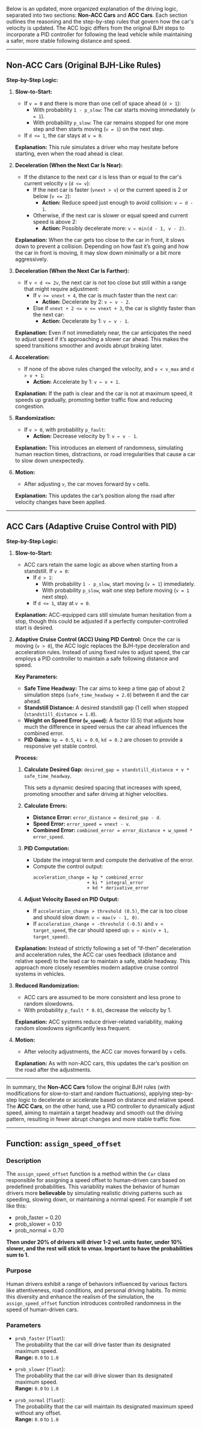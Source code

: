 Below is an updated, more organized explanation of the driving logic, separated into two sections: **Non-ACC Cars** and **ACC Cars**. Each section outlines the reasoning and the step-by-step rules that govern how the car's velocity is updated. The ACC logic differs from the original BJH steps to incorporate a PID controller for following the lead vehicle while maintaining a safer, more stable following distance and speed.

---

## Non-ACC Cars (Original BJH-Like Rules)

**Step-by-Step Logic:**

1. **Slow-to-Start:**
   - If `v = 0` and there is more than one cell of space ahead (`d > 1`):
     - With probability `1 - p_slow`: The car starts moving immediately (`v = 1`).
     - With probability `p_slow`: The car remains stopped for one more step and then starts moving (`v = 1`) on the next step.
   - If `d <= 1`, the car stays at `v = 0`.

   **Explanation:**
   This rule simulates a driver who may hesitate before starting, even when the road ahead is clear.

2. **Deceleration (When the Next Car Is Near):**
   - If the distance to the next car `d` is less than or equal to the car's current velocity `v` (`d <= v`):
     - If the next car is faster (`vnext > v`) or the current speed is 2 or below (`v <= 2`):
       - **Action:** Reduce speed just enough to avoid collision: `v ← d - 1`.
     - Otherwise, if the next car is slower or equal speed and current speed is above 2:
       - **Action:** Possibly decelerate more: `v ← min(d - 1, v - 2)`.

   **Explanation:**
   When the car gets too close to the car in front, it slows down to prevent a collision. Depending on how fast it’s going and how the car in front is moving, it may slow down minimally or a bit more aggressively.

3. **Deceleration (When the Next Car Is Farther):**
   - If `v < d <= 2v`, the next car is not too close but still within a range that might require adjustment:
     - If `v >= vnext + 4`, the car is much faster than the next car:
       - **Action:** Decelerate by 2: `v ← v - 2`.
     - Else if `vnext + 2 <= v <= vnext + 3`, the car is slightly faster than the next car:
       - **Action:** Decelerate by 1: `v ← v - 1`.

   **Explanation:**
   Even if not immediately near, the car anticipates the need to adjust speed if it’s approaching a slower car ahead. This makes the speed transitions smoother and avoids abrupt braking later.

4. **Acceleration:**
   - If none of the above rules changed the velocity, and `v < v_max` and `d > v + 1`:
     - **Action:** Accelerate by 1: `v ← v + 1`.

   **Explanation:**
   If the path is clear and the car is not at maximum speed, it speeds up gradually, promoting better traffic flow and reducing congestion.

5. **Randomization:**
   - If `v > 0`, with probability `p_fault`:
     - **Action:** Decrease velocity by 1: `v ← v - 1`.

   **Explanation:**
   This introduces an element of randomness, simulating human reaction times, distractions, or road irregularities that cause a car to slow down unexpectedly.

6. **Motion:**
   - After adjusting `v`, the car moves forward by `v` cells.

   **Explanation:**
   This updates the car’s position along the road after velocity changes have been applied.

---

## ACC Cars (Adaptive Cruise Control with PID)

**Step-by-Step Logic:**

1. **Slow-to-Start:**
   - ACC cars retain the same logic as above when starting from a standstill. If `v = 0`:
     - If `d > 1`:
       - With probability `1 - p_slow`, start moving (`v = 1`) immediately.
       - With probability `p_slow`, wait one step before moving (`v = 1` next step).
     - If `d <= 1`, stay at `v = 0`.

   **Explanation:**
   ACC-equipped cars still simulate human hesitation from a stop, though this could be adjusted if a perfectly computer-controlled start is desired.

2. **Adaptive Cruise Control (ACC) Using PID Control:**
   Once the car is moving (`v > 0`), the ACC logic replaces the BJH-type deceleration and acceleration rules. Instead of using fixed rules to adjust speed, the car employs a PID controller to maintain a safe following distance and speed.

   **Key Parameters:**
   - **Safe Time Headway:** The car aims to keep a time gap of about 2 simulation steps (`safe_time_headway = 2.0`) between it and the car ahead.
   - **Standstill Distance:** A desired standstill gap (1 cell) when stopped (`standstill_distance = 1.0`).
   - **Weight on Speed Error (`w_speed`):** A factor (0.5) that adjusts how much the difference in speed versus the car ahead influences the combined error.
   - **PID Gains:** `kp = 0.5`, `ki = 0.0`, `kd = 0.2` are chosen to provide a responsive yet stable control.

   **Process:**
   1. **Calculate Desired Gap:** `desired_gap = standstill_distance + v * safe_time_headway`.
      
      This sets a dynamic desired spacing that increases with speed, promoting smoother and safer driving at higher velocities.
   
   2. **Calculate Errors:**
      - **Distance Error:** `error_distance = desired_gap - d`.
      - **Speed Error:** `error_speed = vnext - v`.
      - **Combined Error:** `combined_error = error_distance + w_speed * error_speed`.
   
   3. **PID Computation:**
      - Update the integral term and compute the derivative of the error.
      - Compute the control output: 
        ```
        acceleration_change = kp * combined_error 
                            + ki * integral_error 
                            + kd * derivative_error
        ```
   
   4. **Adjust Velocity Based on PID Output:**
      - If `acceleration_change > threshold (0.5)`, the car is too close and should slow down: `v ← max(v - 1, 0)`.
      - If `acceleration_change < -threshold (-0.5)` and `v < target_speed`, the car should speed up: `v ← min(v + 1, target_speed)`.

   **Explanation:**
   Instead of strictly following a set of “if-then” deceleration and acceleration rules, the ACC car uses feedback (distance and relative speed) to the lead car to maintain a safe, stable headway. This approach more closely resembles modern adaptive cruise control systems in vehicles.

3. **Reduced Randomization:**
   - ACC cars are assumed to be more consistent and less prone to random slowdowns.
   - With probability `p_fault * 0.01`, decrease the velocity by 1.
   
   **Explanation:**
   ACC systems reduce driver-related variability, making random slowdowns significantly less frequent.

4. **Motion:**
   - After velocity adjustments, the ACC car moves forward by `v` cells.

   **Explanation:**
   As with non-ACC cars, this updates the car’s position on the road after the adjustments.

---

In summary, the **Non-ACC Cars** follow the original BJH rules (with modifications for slow-to-start and random fluctuations), applying step-by-step logic to decelerate or accelerate based on distance and relative speed. The **ACC Cars**, on the other hand, use a PID controller to dynamically adjust speed, aiming to maintain a target headway and smooth out the driving pattern, resulting in fewer abrupt changes and more stable traffic flow.


---

## Function: `assign_speed_offset`

### Description

The `assign_speed_offset` function is a method within the `Car` class responsible for assigning a speed offset to human-driven cars based on predefined probabilities. This variability makes the behavior of human drivers more **believable** by simulating realistic driving patterns such as speeding, slowing down, or maintaining a normal speed. For example if set like this:
   - prob_faster = 0.20
   - prob_slower = 0.10
   - prob_normal = 0.70

**Then under 20% of drivers will driver 1-2 vel. units faster, under 10% slower, and the rest will stick to vmax. Important to have the probabilities sum to 1.** 
### Purpose

Human drivers exhibit a range of behaviors influenced by various factors like attentiveness, road conditions, and personal driving habits. To mimic this diversity and enhance the realism of the simulation, the `assign_speed_offset` function introduces controlled randomness in the speed of human-driven cars.

### Parameters

- `prob_faster` (`float`):  
  The probability that the car will drive faster than its designated maximum speed.  
  **Range:** `0.0` to `1.0`

- `prob_slower` (`float`):  
  The probability that the car will drive slower than its designated maximum speed.  
  **Range:** `0.0` to `1.0`

- `prob_normal` (`float`):  
  The probability that the car will maintain its designated maximum speed without any offset.  
  **Range:** `0.0` to `1.0`